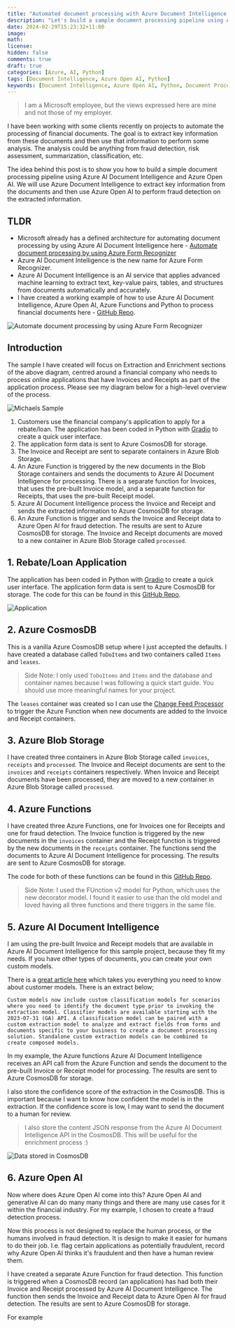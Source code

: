 ```yaml
---
title: "Automated document processing with Azure Document Intelligence and Azure Open AI."
description: "Let's build a sample document processing pipeline using Azure Document Intelligence and Azure Open AI to process financial documents."
date: 2024-02-29T15:23:32+11:00
image: 
math: 
license: 
hidden: false
comments: true
draft: true
categories: [Azure, AI, Python]
tags: [Document Intelligence, Azure Open AI, Python]
keywords: [Document Intelligence, Azure Open AI, Python, Document Processing, AI, Azure]
---
```


> I am a Microsoft employee, but the views expressed here are mine and not those of my employer.

I have been working with some clients recently on projects to automate the processing of financial documents. The goal is to extract key information from these documents and then use that information to perform some analysis. The analysis could be anything from fraud detection, risk assessment, summarization, classification, etc.

The idea behind this post is to show you how to build a simple document processing pipeline using Azure AI Document Intelligence and Azure Open AI. We will use Azure Document Intelligence to extract key information from the documents and then use Azure Open AI to perform fraud detection on the extracted information.

## TLDR

- Microsoft already has a defined architecture for automating document processing by using Azure AI Document Intelligence here - [Automate document processing by using Azure Form Recognizer](https://learn.microsoft.com/en-us/azure/architecture/ai-ml/architecture/automate-document-processing-azure-form-recognizer)
- Azure AI Document Intelligence is the new name for Azure Form Recognizer.
- Azure AI Document Intelligence is an AI service that applies advanced machine learning to extract text, key-value pairs, tables, and structures from documents automatically and accurately.
- I have created a working example of how to use Azure AI Document Intelligence, Azure Open AI, Azure Functions and Python to process financial documents here - [GitHub Repo]().

![Automate document processing by using Azure Form Recognizer](1.jpg)

## Introduction

The sample I have created will focus on Extraction and Enrichment sections of the above diagram, centred around a financial company who needs to process online applications that have Invoices and Receipts as part of the application process. Please see my diagram below for a high-level overview of the process.

![Michaels Sample](2.jpg)

1. Customers use the financial company's application to apply for a rebate/loan. The application has been coded in Python with [Gradio]() to create a quick user interface.
2. The application form data is sent to Azure CosmosDB for storage.
3. The Invoice and Receipt are sent to separate containers in Azure Blob Storage.
4. An Azure Function is triggered by the new documents in the Blob Storage containers and sends the documents to Azure AI Document Intelligence for processing. There is a separate function for Invoices, that uses the pre-built Invoice model, and a separate function for Receipts, that uses the pre-built Receipt model.
5. Azure AI Document Intelligence process the Invoice and Receipt and sends the extracted information to Azure CosmosDB for storage.
6. An Azure Function is trigger and sends the Invoice and Receipt data to Azure Open AI for fraud detection. The results are sent to Azure CosmosDB for storage. The Invoice and Receipt documents are moved to a new container in Azure Blob Storage called `processed`.

## 1. Rebate/Loan Application

The application has been coded in Python with [Gradio]() to create a quick user interface. The application form data is sent to Azure CosmosDB for storage. The code for this can be found in this [GitHub Repo](dcs).

![Application](3.jpg)

## 2. Azure CosmosDB

This is a vanilla Azure CosmosDB setup where I just accepted the defaults. I have created a database called `ToDoItems` and two containers called `Items` and `leases`.

> Side Note: I only used `ToDoItems` and `Items` and the database and container names because I was following a quick start guide. You should use more meaningful names for your project.

The `leases` container was created so I can use the [Change Feed Processor](https://docs.microsoft.com/en-us/azure/cosmos-db/change-feed-processor) to trigger the Azure Function when new documents are added to the Invoice and Receipt containers.

## 3. Azure Blob Storage

I have created three containers in Azure Blob Storage called `invoices`, `receipts` and `processed`. The Invoice and Receipt documents are sent to the `invoices` and `receipts` containers respectively. When Invoice and Receipt documents have been processed, they are moved to a new container in Azure Blob Storage called `processed`.

## 4. Azure Functions

I have created three Azure Functions, one for Invoices one for Receipts and one for fraud detection. The Invoice function is triggered by the new documents in the `invoices` container and the Receipt function is triggered by the new documents in the `receipts` container. The functions send the documents to Azure AI Document Intelligence for processing. The results are sent to Azure CosmosDB for storage.

The code for both of these functions can be found in this [GitHub Repo](dcs).

> Side Note: I used the FUnction v2 model for Python, which uses the new decorator model. I found it easier to use than the old model and loved having all three functions and there triggers in the same file.

## 5. Azure AI Document Intelligence

I am using the pre-built Invoice and Receipt models that are available in Azure AI Document Intelligence for this sample project, because they fit my needs. If you have other types of documents, you can create your own custom models.

There is a [great article here](https://learn.microsoft.com/en-us/azure/ai-services/document-intelligence/concept-custom?view=doc-intel-4.0.0) which takes you everything you need to know about customer models. There is an extract below;

`Custom models now include custom classification models for scenarios where you need to identify the document type prior to invoking the extraction model. Classifier models are available starting with the 2023-07-31 (GA) API. A classification model can be paired with a custom extraction model to analyze and extract fields from forms and documents specific to your business to create a document processing solution. Standalone custom extraction models can be combined to create composed models.`

In my example, the Azure functions Azure AI Document Intelligence receives an API call from the Azure Function and sends the document to the pre-built Invoice or Receipt model for processing. The results are sent to Azure CosmosDB for storage.

I also store the confidence score of the extraction in the CosmosDB. This is important because I want to know how confident the model is in the extraction. If the confidence score is low, I may want to send the document to a human for review.

> I also store the content JSON response from the Azure AI Document Intelligence API in the CosmosDB. This will be useful for the enrichment process :)

![Data stored in CosmosDB](4.jpg)

## 6. Azure Open AI

Now where does Azure Open AI come into this? Azure Open AI and generative AI can do many many things and there are many use cases for it within the financial industry. For my example, I chosen to create a fraud detection process.

Now this process is not designed to replace the human process, or the humans involved in fraud detection. It is design to make it easier for humans to do their job. I.e. flag certain applications as potentially fraudulent, record why Azure Open AI thinks it's fraudulent and then have a human review them.

I have created a separate Azure Function for fraud detection. This function is triggered when a CosmosDB record (an application) has had both their Invoice and Receipt processed by Azure AI Document Intelligence. The function then sends the Invoice and Receipt data to Azure Open AI for fraud detection. The results are sent to Azure CosmosDB for storage.

For example